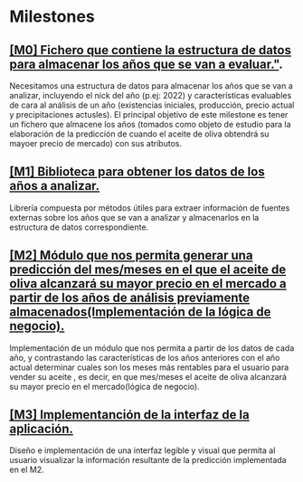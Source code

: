 # Milestones

## [[M0] Fichero que contiene la estructura de datos para almacenar  los años que se van a evaluar."](https://github.com/joseantonio2001/OlivApp/milestone/5).
Necesitamos una estructura de datos para almacenar los años que se van a analizar, incluyendo el nick del año (p.ej: 2022) y características evaluables de cara al análisis de un año (existencias iniciales, producción, precio actual y precipitaciones actusles). El principal objetivo de este milestone es tener un fichero que almacene los años (tomados como objeto de estudio para la elaboración de la predicción de cuando el aceite de oliva obtendrá su mayoer precio de mercado) con sus atributos. 

## [[M1] Biblioteca para obtener los datos de los años a analizar.](https://github.com/joseantonio2001/OlivApp/milestone/6)
Librería compuesta por métodos útiles para extraer  información de fuentes externas sobre los años que se van a analizar  y almacenarlos en la estructura de datos correspondiente.	

## [[M2] Módulo que nos permita generar una predicción del mes/meses en el que el aceite de oliva alcanzará su mayor precio en el mercado a partir de los años de análisis previamente almacenados(Implementación de la lógica de negocio).](https://github.com/joseantonio2001/OlivApp/milestone/7)
Implementación de un módulo que nos permita a partir de los datos de cada año, y contrastando las características de los años anteriores con el año actual determinar cuales son los meses más rentables para el usuario para vender su aceite , es decir, en que mes/meses el aceite de oliva alcanzará su mayor precio en el mercado(lógica de negocio).

## [[M3] Implementanción de la interfaz de la aplicación.](https://github.com/joseantonio2001/OlivApp/milestone/7)
Diseño e implementación de una interfaz legible y visual que permita al usuario visualizar la información resultante de la predicción implementada en el M2.
